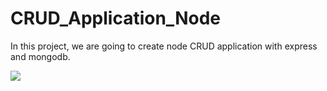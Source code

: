 # CRUD_Application_Node
In this project, we are going to create node CRUD application with express and mongodb.

<img src="https://drive.google.com/file/d/1BA3ClJd4JFUAV-_-KXbtJWVD_bnxmOZk/view?usp=sharing">
